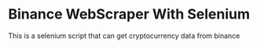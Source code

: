 # Binance WebScraper With Selenium
This is a selenium script that can get cryptocurrency data from binance
